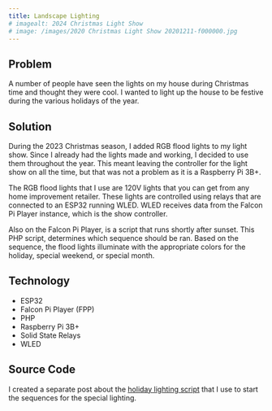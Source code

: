 ```yaml
---
title: Landscape Lighting
# imagealt: 2024 Christmas Light Show
# image: /images/2020 Christmas Light Show 20201211-f000000.jpg
---
```


## Problem

A number of people have seen the lights on my house during Christmas time and thought they 
were cool.  I wanted to light up the house to be festive during the various holidays of the year. 


## Solution

During the 2023 Christmas season, I added RGB flood lights to my light show.  Since I already had 
the lights made and working, I decided to use them throughout the year. This meant leaving the 
controller for the light show on all the time, but that was not a problem as it is a Raspberry Pi 3B+. 

The RGB flood lights that I use are 120V lights that you can get from any home improvement 
retailer. These lights are controlled using relays that are connected to an ESP32 running WLED. 
WLED receives data from the Falcon Pi Player instance, which is the show controller. 

Also on the Falcon Pi Player, is a script that runs shortly after sunset. This PHP script, determines
which sequence should be ran. Based on the sequence, the flood lights illuminate with the 
appropriate colors for the holiday, special weekend, or special month. 

## Technology

* ESP32
* Falcon Pi Player (FPP)
* PHP
* Raspberry Pi 3B+
* Solid State Relays
* WLED

## Source Code

I created a separate post about the [holiday lighting script](/technology/2024.04.18-holiday-lighting-script-for-fpp)
that I use to start the sequences for the special lighting.
